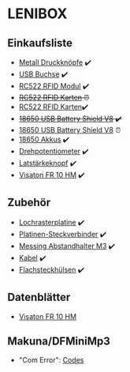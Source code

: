 # LENIBOX

## Einkaufsliste

* [Metall Druckknöpfe](https://www.ebay.de/itm/163190164725) ✔️
* [USB Buchse](https://www.ebay.de/itm/252855078960) ✔️
* [RC522 RFID Modul](https://www.ebay.de/itm/272387195008) ✔️
* ~~[RC522 RFID Karten](https://www.ebay.de/itm/273026026604) ⏰~~
* [RC522 RFID Karten](https://www.reichelt.de/entwicklerboards-rfid-card-fuer-modul-rc522-debo-rfid-card-p201860.html)✔️
* ~~[18650 USB Battery Shield V8](https://www.ebay.de/itm/273652614725) ✔️~~
* [18650 USB Battery Shield V8](https://de.aliexpress.com/item/4000870234968.html) ⏰
* [18650 Akkus](https://www.ebay.de/itm/112787034818) ✔️
* [Drehpotentiometer](https://www.ebay.de/itm/153336494885) ✔️
* [Latstärkeknopf](https://www.ebay.de/itm/333283346990) ✔️
* [Visaton FR 10 HM](https://www.amazon.de/gp/product/B003A65O7U/) ✔️

## Zubehör

* [Lochrasterplatine](https://www.reichelt.de/lochrasterplatine-hartpapier-500x100mm-h25pr500-p8274.html) ✔️
* [Platinen-Steckverbinder](https://www.reichelt.de/platinen-steckverbinder-c7525.html) ✔️
* [Messing Abstandhalter M3](https://www.ebay.de/sch/i.html?_nkw=Messing+M3+Abstandhalter+Set) ✔️
* [Kabel](https://www.ebay.de/itm/302766474820) ✔️
* [Flachsteckhülsen](https://www.ebay.de/itm/152880177973) ✔️

## Datenblätter

* [Visaton FR 10 HM](https://www.visaton.de/de/produkte/chassiszubehoer/breitband-systeme/fr-10-8-ohm)

## Makuna/DFMiniMp3

* "Com Error": [Codes](https://github.com/Makuna/DFMiniMp3/wiki/Notification-Method#static-void-onerroruint16_t-errorcode)
